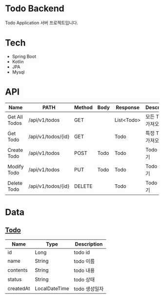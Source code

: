 # Todo Backend
Todo Application 서버 프로젝트입니다.
# Tech
- Spring Boot
- Kotlin
- JPA
- Mysql
# API
| Name          | PATH               | Method | Body | Response | Description |
|---------------|--------------------|--------|------|------|-------------|
| Get All Todos | /api/v1/todos      | GET    |      | List\<Todo> | 모든 Todo 가져오기 |
| Get Todo      | /api/v1/todos/{id} | GET    |      | Todo | 특정 Todo 가져오기 |
| Create Todo   | /api/v1/todos      | POST   | Todo | Todo | Todo 생성하기   |
| Modify Todo   | /api/v1/todos      | PUT    | Todo | Todo | Todo 수정하기   |
| Delete Todo   | /api/v1/todos/{id} | DELETE | | Todo | Todo 삭제하기   |

# Data
## [Todo](https://www.erdcloud.com/d/PRiJgq4EaaJqqe7kF)   

| Name | Type | Description |
| --- | --- | --- |
| id | Long | todo id|
| name | String | todo 이름|
| contents | String | todo 내용 |
| status | String | todo 상태 |
| createdAt | LocalDateTime | todo 생성일자|